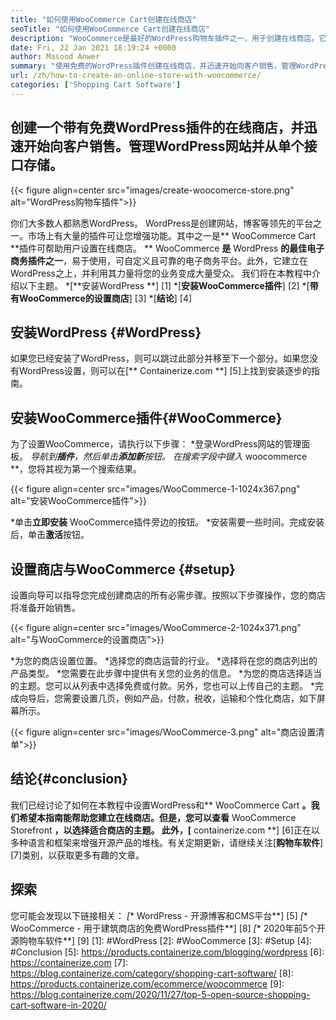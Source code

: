 ```yaml
---
title: "如何使用WooCommerce Cart创建在线商店" 
seoTitle: "如何使用WooCommerce Cart创建在线商店" 
description: "WooCommerce是最好的WordPress购物车插件之一，用于创建在线商店。它可以帮助公司大规模扩展业务。" 
date: Fri, 22 Jan 2021 18:19:24 +0000
author: Masood Anwer
summary: "使用免费的WordPress插件创建在线商店，并迅速开始向客户销售。管理WordPress网站并从单个接口存储。" 
url: /zh/how-to-create-an-online-store-with-woocommerce/
categories: ['Shopping Cart Software']
---
```


## 创建一个带有免费WordPress插件的在线商店，并迅速开始向客户销售。管理WordPress网站并从单个接口存储。

{{< figure align=center src="images/create-woocomerce-store.png" alt="WordPress购物车插件">}}

你们大多数人都熟悉WordPress。 WordPress是创建网站，博客等领先的平台之一。市场上有大量的插件可让您增强功能。其中之一是** WooCommerce Cart **插件可帮助用户设置在线商店。 ** WooCommerce **是** WordPress **的最佳电子商务插件之一**，易于使用，可自定义且可靠的电子商务平台。此外，它建立在WordPress之上，并利用其力量将您的业务变成大量受众。
我们将在本教程中介绍以下主题。
  *[**安装WordPress **] [1]
  *[**安装WooCommerce插件**] [2]
  *[**带有WooCommerce的设置商店**] [3]
  *[**结论**] [4]

## 安装WordPress {#WordPress}
如果您已经安装了WordPress，则可以跳过此部分并移至下一个部分。如果您没有WordPress设置，则可以在[** Containerize.com **] [5]上找到安装逐步的指南。

## 安装WooCommerce插件{#WooCommerce}
为了设置WooCommerce，请执行以下步骤：
  *登录WordPress网站的管理面板。
  *导航到**插件**，然后单击**添加新**按钮。
  *在搜索字段中键入** woocommerce **，您将其视为第一个搜索结果。

{{< figure align=center src="images/WooCommerce-1-1024x367.png" alt="安装WooCommerce插件">}}

  *单击**立即安装** WooCommerce插件旁边的按钮。
  *安装需要一些时间。完成安装后，单击**激活**按钮。

## 设置商店与WooCommerce {#setup}
设置向导可以指导您完成创建商店的所有必需步骤。按照以下步骤操作，您的商店将准备开始销售。

{{< figure align=center src="images/WooCommerce-2-1024x371.png" alt="与WooCommerce的设置商店">}}

  *为您的商店设置位置。
  *选择您的商店运营的行业。
  *选择将在您的商店列出的产品类型。
  *您需要在此步骤中提供有关您的业务的信息。
  *为您的商店选择适当的主题。您可以从列表中选择免费或付款。另外，您也可以上传自己的主题。
  *完成向导后，您需要设置几页，例如产品，付款，税收，运输和个性化商店，如下屏幕所示。

{{< figure align=center src="images/WooCommerce-3.png" alt="商店设置清单">}}


## 结论{#conclusion}
我们已经讨论了如何在本教程中设置WordPress和** WooCommerce Cart **。我们希望本指南能帮助您建立在线商店。但是，您可以查看** WooCommerce Storefront **，以选择适合商店的主题。
此外，[** containerize.com **] [6]正在以多种语言和框架来增强开源产品的堆栈。有关定期更新，请继续关注[**购物车软件**] [7]类别，以获取更多有趣的文章。

## 探索
您可能会发现以下链接相关：
  *[** WordPress  - 开源博客和CMS平台**] [5]
  *[** WooCommerce  - 用于建筑商店的免费WordPress插件**] [8]
  *[** 2020年前5个开源购物车软件**] [9]
[1]: #WordPress
[2]: #WooCommerce
[3]: #Setup
[4]: #Conclusion
[5]: https://products.containerize.com/blogging/wordpress
[6]: https://containerize.com
[7]: https://blog.containerize.com/category/shopping-cart-software/
[8]: https://products.containerize.com/ecommerce/woocommerce
[9]: https://blog.containerize.com/2020/11/27/top-5-open-source-shopping-cart-software-in-2020/
